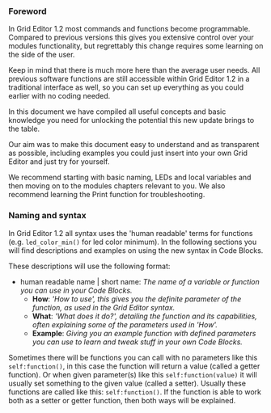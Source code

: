 ### Foreword

In Grid Editor 1.2 most commands and functions become programmable. Compared to previous versions this gives you extensive control over your modules functionality, but regrettably this change requires some learning on the side of the user.

Keep in mind that there is much more here than the average user needs. All previous software functions are still accessible within Grid Editor 1.2 in a traditional interface as well, so you can set up everything as you could earlier with no coding needed.

In this document we have compiled all useful concepts and basic knowledge you need for unlocking the potential this new update brings to the table. 

Our aim was to make this document easy to understand and as transparent as possible, including examples you could just insert into your own Grid Editor and just try for yourself.

We recommend starting with basic naming, LEDs and local variables and then moving on to the modules chapters relevant to you. We also recommend learning the Print function for troubleshooting.

### Naming and syntax

In Grid Editor 1.2 all syntax uses the 'human readable' terms for functions (e.g. `led_color_min()` for led color minimum). In the following sections you will find descriptions and examples on using the new syntax in Code Blocks.

These descriptions will use the following format:

- human readable name | short name: *The name of a variable or function you can use in your Code Blocks.*
  - **How**: *'How to use', this gives you the definite parameter of the function, as used in the Grid Editor syntax.*
  - **What**: *'What does it do?', detailing the function and its capabilities, often explaining some of the parameters used in 'How'.*
  - **Example**: *Giving you an example function with defined parameters you can use to learn and tweak stuff in your own Code Blocks.*

Sometimes there will be functions you can call with no parameters like this `self:function()`, in this case the function will return a value (called a getter function). Or when given parameter(s) like this `self:function(value)` it will usually set something to the given value (called a setter).
Usually these functions are called like this: `self:function()`.  If the function is able to work both as a setter or getter function, then both ways will be explained.